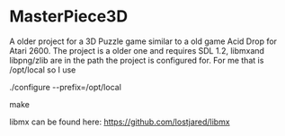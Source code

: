 # MasterPiece3D

A older project for a 3D Puzzle game similar to a old game  Acid Drop
for Atari 2600. The project is a older one and requires SDL 1.2, libmxand libpng/zlib are in the path
the project is configured for. For me that is /opt/local so I use

./configure --prefix=/opt/local

make


libmx can be found here: https://github.com/lostjared/libmx



